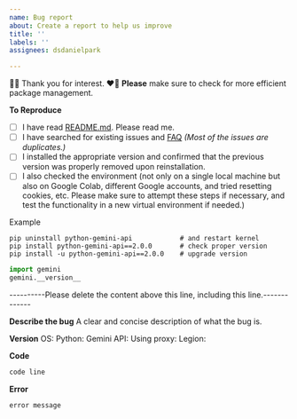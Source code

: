 ```yaml
---
name: Bug report
about: Create a report to help us improve
title: ''
labels: ''
assignees: dsdanielpark

---
```


💚💜 Thank you for interest. ❤️💛
**Please** make sure to check for more efficient package management.

**To Reproduce**
- [ ] I have read [README.md](https://github.com/dsdanielpark/Gemini-API). Please read me.
- [ ] I have searched for existing issues and [FAQ](https://github.com/dsdanielpark/Gemini-API/blob/main/documents/README_FAQ.md) *(Most of the issues are duplicates.)*
- [ ] I installed the appropriate version and confirmed that the previous version was properly removed upon reinstallation. 
- [ ] I also checked the environment (not only on a single local machine but also on Google Colab, different Google accounts, and tried resetting cookies, etc. Please make sure to attempt these steps if necessary, and test the functionality in a new virtual environment if needed.)

Example
```
pip uninstall python-gemini-api            # and restart kernel
pip install python-gemini-api==2.0.0       # check proper version
pip install -u python-gemini-api==2.0.0    # upgrade version
```

```python
import gemini
gemini.__version__
```

----------Please delete the content above this line, including this line.-------------


**Describe the bug**
A clear and concise description of what the bug is.

**Version**
OS:
Python:
Gemini API:
Using proxy:
Legion:

**Code**
```python
code line
```

**Error**
```
error message
```
